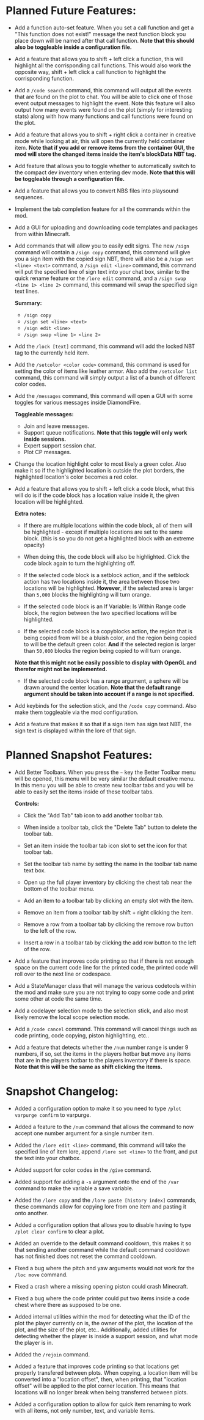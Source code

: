 # Planned Future Features:
- Add a function auto-set feature. When you set a call function and get a "This function does not exist!" message the next 
function block you place down will be named after that call function. **Note that this should also be toggleable inside a 
configuration file.**
- Add a feature that allows you to shift + left click a function, this will highlight all the corrisponding call functions.
This would also work the opposite way, shift + left click a call function to highlight the corrisponding function.
- Add a `/code search` command, this command will output all the events that are found on the plot to chat. You will be
able to click one of those event output messages to highlight the event. Note this feature will also output how many events 
were found on the plot (simply for interesting stats) along with how many functions and call functions were found on the plot.
- Add a feature that allows you to shift + right click a container in creative mode while looking at air, this will open 
the currently held container item. **Note that if you add or remove items from the container GUI, the mod will store 
the changed items inside the item's blockData NBT tag.**
- Add feature that allows you to toggle whether to automatically switch to the compact dev inventory when entering dev mode. 
**Note that this will be toggleable through a configuration file.**
- Add a feature that allows you to convert NBS files into playsound sequences.
- Implement the tab completion feature for all the commands within the mod.
- Add a GUI for uploading and downloading code templates and packages from within Minecraft.
- Add commands that will allow you to easily edit signs. The new `/sign` command will contain a `/sign copy` command, this 
command will give you a sign item with the copied sign NBT, there will also be a `/sign set <line> <text>` command, 
a `/sign edit <line>` command, this command will put the specified line of sign text into your chat box, similar to the 
quick rename feature or the `/lore edit` command, and a `/sign swap <line 1> <line 2>` command, this command will swap 
the specified sign text lines.

	**Summary:**
	- `/sign copy`
	- `/sign set <line> <text>`
	- `/sign edit <line>`
	- `/sign swap <line 1> <line 2>`
	
- Add the `/lock [text]` command, this command will add the locked NBT tag to the currently held item.
- Add the `/setcolor <color code>` command, this command is used for setting the color of items like leather armor. 
Also add the `/setcolor list` command, this command will simply output a list of a bunch of different color codes.

- Add the `/messages` command, this command will open a GUI with some toggles for various messages inside DiamondFire.

	**Toggleable messages:**
	- Join and leave messages.
	- Support queue notifications. **Note that this toggle will only work inside sessions.**
	- Expert support session chat.
	- Plot CP messages.
	
- Change the location highlight color to most likely a green color. Also make it so if the highlighted location is 
outside the plot borders, the highlighted location's color becomes a red color.
- Add a feature that allows you to shift + left click a code block, what this will do is if the code block has a 
location value inside it, the given location will be highlighted. 

	**Extra notes:**
	- If there are multiple locations within the code block, all of them will be highlighted - except if multiple 
	locations are set to the same block. (this is so you do not get a highlighted block with an extreme opacity)

	- When doing this, the code block will also be highlighted. Click the code block again to turn the highlighting off.

	- If the selected code block is a setblock action, and if the setblock action has two locations inside it, the 
	area between those two locations will be highlighted. **However**, if the selected area is larger than `5,000`
	blocks the highlighting will turn orange.

	- If the selected code block is an If Variable: Is Within Range code block, the region between the two specified 
	locations will be highlighted.

	- If the selected code block is a copyblocks action, the region that is being copied from will be a bluish color,
	and the region being copied to will be the default green color. **And** if the selected region is larger than
	`50,000` blocks the region being copied to will turn orange.

	**Note that this might not be easily possible to display with OpenGL and therefor might not be implemented.**
	- If the selected code block has a range argument, a sphere will be drawn around the center location. **Note that
	the default range argument should be taken into account if a range is not specified.**
- Add keybinds for the selection stick, and the `/code copy` command. Also make them toggleable via the mod configuration.
- Add a feature that makes it so that if a sign item has sign text NBT, the sign text is displayed within the lore 
of that sign.

# Planned Snapshot Features:

- Add Better Toolbars. When you press the `~` key the Better Toolbar menu will be opened, this menu will be very similar the 
default creative menu. In this menu you will be able to create new toolbar tabs and you will be able to easily set the 
items inside of these toolbar tabs.

	**Controls:**
	- Click the "Add Tab" tab icon to add another toolbar tab.
	- When inside a toolbar tab, click the "Delete Tab" button to delete the toolbar tab.
	- Set an item inside the toolbar tab icon slot to set the icon for that toolbar tab.
	- Set the toolbar tab name by setting the name in the toolbar tab name text box.
	- Open up the full player inventory by clicking the chest tab near the bottom of the toolbar menu.
	
	- Add an item to a toolbar tab by clicking an empty slot with the item.
	- Remove an item from a toolbar tab by shift + right clicking the item.
	- Remove a row from a toolbar tab by clicking the remove row button to the left of the row.
	- Insert a row in a toolbar tab by clicking the add row button to the left of the row.
	
- Add a feature that improves code printing so that if there is not enough space on the current code line for the 
printed code, the printed code will roll over to the next line or codespace.
- Add a StateManager class that will manage the various codetools within the mod and make sure you are not trying to 
copy some code and print some other at code the same time.
- Add a codelayer selection mode to the selection stick, and also most likely remove the local scope selection mode.
- Add a `/code cancel` command. This command will cancel things such as code printing, code copying, piston highlighting, etc..
- Add a feature that detects whether the `/num` number range is under 9 numbers, if so, set the items in the players 
hotbar **but** move any items that are in the players hotbar to the players inventory if there is space. **Note that this 
will be the same as shift clicking the items.**

# Snapshot Changelog:

- Added a configuration option to make it so you need to type `/plot varpurge confirm` to varpurge.
- Added a feature to the `/num` command that allows the command to now accept one number argument for a single number item.
- Added the `/lore edit <line>` command, this command will take the specified line of item lore, append `/lore set <line>` to 
the front, and put the text into your chatbox.
- Added support for color codes in the `/give` command.
- Added support for adding a `-s` argument onto the end of the `/var` command to make the variable a save variable.
- Added the `/lore copy` and the `/lore paste [history index]` commands, these commands allow for copying lore from one item 
and pasting it onto another.
- Added a configuration option that allows you to disable having to type `/plot clear confirm` to clear a plot.
- Added an override to the default command cooldown, this makes it so that sending another command while the default command cooldown has not finished does not reset the command cooldown.

- Fixed a bug where the pitch and yaw arguments would not work for the `/loc move` command.
- Fixed a crash where a missing opening piston could crash Minecraft.
- Fixed a bug where the code printer could put two items inside a code chest where there as supposed to be one.
- Added internal utilities within the mod for detecting what the ID of the plot the player currently on is, the owner of 
the plot, the location of the plot, and the size of the plot, etc.. Additionally, added utilities for detecting whether the
player is inside a support session, and what mode the player is in.
- Added the `/rejoin` command.
- Added a feature that improves code printing so that locations get properly transfered between plots. When copying, a 
location item will be converted into a "location offset", then, when printing, that "location offset" will be applied to 
the plot corner location. This means that locations will no longer break when being transferred between plots.
- Added a configuration option to allow for quick item renaming to work with all items, not only number, text, and variable items.
